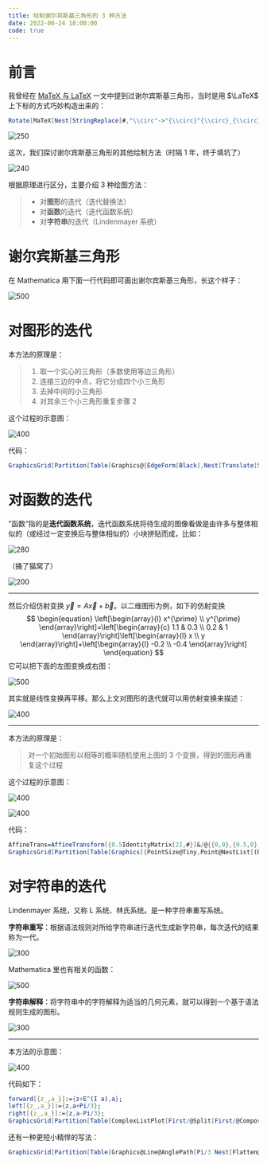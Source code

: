 ```yaml
---
title: 绘制谢尔宾斯基三角形的 3 种方法
date: 2022-06-24 18:00:00
code: true
---
```


# 前言

我曾经在 [MaTeX 与 LaTeX](https://qingyayaya.github.io/post/MaTeX%20%E4%B8%8E%20LaTeX) 一文中提到过谢尔宾斯基三角形，当时是用 $\LaTeX$ 上下标的方式巧妙构造出来的：

```mathematica
Rotate[MaTeX[Nest[StringReplace[#,"\\circ"->"{\\circ}^{\\circ}_{\\circ}"]&,"\\circ",5],FontSize->6,Magnification->2],270Degree]
```

![250](assets/snap0.png)

这次，我们探讨谢尔宾斯基三角形的其他绘制方法（时隔 1 年，终于填坑了）

![240](assets/girl.jpg)

根据原理进行区分，主要介绍 3 种绘图方法：

> - 对**图形**的迭代（迭代替换法）
> - 对**函数**的迭代（迭代函数系统）
> - 对**字符串**的迭代（Lindenmayer 系统）

# 谢尔宾斯基三角形

在 Mathematica 用下面一行代码即可画出谢尔宾斯基三角形，长这个样子：

![500](assets/snap1.png)

# 对图形的迭代

本方法的原理是：

> 1. 取一个实心的三角形（多数使用等边三角形）
> 2. 连接三边的中点，将它分成四个小三角形
> 3. 去掉中间的小三角形
> 4. 对其余三个小三角形重复步骤 2

这个过程的示意图：

![400](assets/1.png)

代码：

```mathematica
GraphicsGrid[Partition[Table[Graphics@{EdgeForm[Black],Nest[Translate[Scale[#,0.5,{0,0}],CirclePoints[0.5,3]]&,Triangle@CirclePoints[3],n]},{n,0,8}],3],Frame->All]
```

# 对函数的迭代

”函数“指的是**迭代函数系统**，迭代函数系统将待生成的图像看做是由许多与整体相似的（或经过一定变换后与整体相似的）小块拼贴而成，比如：

![280](assets/figure1.png)

（捅了猫窝了）

![200](assets/cat.jpg)

------

然后介绍仿射变换 $\vec{y}=A\vec{x}+\vec{b}$。以二维图形为例，如下的仿射变换
$$
\begin{equation}
\left[\begin{array}{l}
x^{\prime} \\
y^{\prime}
\end{array}\right]=\left[\begin{array}{c}
1.1 & 0.3 \\
0.2 & 1
\end{array}\right]\left[\begin{array}{l}
x \\
y
\end{array}\right]+\left[\begin{array}{l}
-0.2 \\
-0.4
\end{array}\right]
\end{equation}
$$
它可以把下面的左图变换成右图：

![500](assets/figure2.png)

其实就是线性变换再平移。那么上文对图形的迭代就可以用仿射变换来描述：

![400](assets/figure3.png)

------

本方法的原理是：

>  对一个初始图形以相等的概率随机使用上图的 3 个变换，得到的图形再重复这个过程

这个过程的示意图：

![400](assets/2.gif)

![400](assets/2.png)

代码：

```mathematica
AffineTrans=AffineTransform[{0.5IdentityMatrix[2],#}]&/@{{0,0},{0.5,0},{0.25,0.5}};
GraphicsGrid[Partition[Table[Graphics[{PointSize@Tiny,Point@NestList[(RandomChoice@AffineTrans)[#]&,{0,0},2^(n+6)]}],{n,1,9}],3],Frame->All]
```

# 对字符串的迭代

Lindenmayer 系统，又称 L 系统、林氏系统。是一种字符串重写系统。

**字符串重写**：根据语法规则对所给字符串进行迭代生成新字符串，每次迭代的结果称为一代。

![300](assets/figure4.png)

Mathematica 里也有相关的函数：

![500](assets/snap3.png)

**字符串解释**：将字符串中的字符解释为适当的几何元素，就可以得到一个基于语法规则生成的图形。

![300](assets/figure5.png)

------

本方法的示意图：

![400](assets/3.png)

代码如下：

```mathematica
forward[{z_,a_}]:={z+E^(I a),a};
left[{z_,a_}]:={z,a+Pi/3};
right[{z_,a_}]:={z,a-Pi/3};
GraphicsGrid[Partition[Table[ComplexListPlot[First/@Split[First/@ComposeList[Flatten@Nest[#/.{A->{B,R,A,R,B},B->{A,L,B,L,A}}&,A,n]/.{A->forward,B->forward,L->left,R->right},{0,0}]],Joined->True,PlotStyle->Black,Axes->False],{n,1,9}],3],Frame->All]
```

还有一种更短小精悍的写法：

```mathematica
GraphicsGrid[Partition[Table[Graphics@Line@AnglePath[Pi/3 Nest[Flatten@{-#,1,#,1,-#}&,0,n]],{n,1,9}],3],Frame->All]
```

